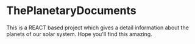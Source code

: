 # ThePlanetaryDocuments
This is a REACT based project which gives a detail information about the planets of our solar system. Hope you'll find this amazing.
